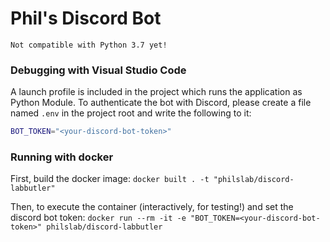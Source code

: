 # Phil's Discord Bot
`Not compatible with Python 3.7 yet!`

### Debugging with Visual Studio Code
A launch profile is included in the project which runs the application as
Python Module. To authenticate the bot with Discord, please create a file
named `.env` in the project root and write the following to it:
```bash
BOT_TOKEN="<your-discord-bot-token>"
```

### Running with docker
First, build the docker image:
```docker built . -t "philslab/discord-labbutler"```

Then, to execute the container (interactively, for testing!) and set the discord bot token:
```docker run --rm -it -e "BOT_TOKEN=<your-discord-bot-token>" philslab/discord-labbutler```
